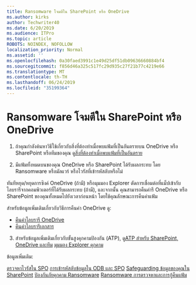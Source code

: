 ```yaml
---
title: Ransomware โจมตีใน SharePoint หรือ OneDrive
ms.author: kirks
author: Techwriter40
ms.date: 6/20/2019
ms.audience: ITPro
ms.topic: article
ROBOTS: NOINDEX, NOFOLLOW
localization_priority: Normal
ms.assetid: ''
ms.openlocfilehash: 0a30faed3991c1e49d25df51db09636660884bf4
ms.sourcegitcommit: f856d46a325c517fc29d935c27f21b77c4219e66
ms.translationtype: MT
ms.contentlocale: th-TH
ms.lasthandoff: 06/24/2019
ms.locfileid: "35199364"
---
```

# <a name="ransomware-attack-in-sharepoint-or-onedrive"></a>Ransomware โจมตีใน SharePoint หรือ OneDrive

1.  ถ้าคุณกำลังค้นหาวิธีใช้เกี่ยวกับสิ่งที่ต้องทำเมื่อพบแฟ้มที่เป็นอันตรายบน OneDrive หรือ SharePoint หรือทีมของคุณ ดู[สิ่งที่ต้องทำเมื่อพบแฟ้มที่เป็นอันตราย](https://support.office.com/en-ie/article/what-to-do-when-a-malicious-file-is-found-in-sharepoint-online-onedrive-or-microsoft-teams-01e902ad-a903-4e0f-b093-1e1ac0c37ad2)

2.  มีแฟ้มทั้งหมดบนของคุณ OneDrive หรือ SharePoint ได้รับผลกระทบ โดย Ransomware หรือมัลแวร์ หรือไวรัสที่เข้ารหัสลับหรือไม่ 

ทันทีหยุด/หยุดการซิงค์ OneDrive (ถ้ามี) หรือมุมมอง Explorer ตัดการเชื่อมต่อที่แม็ปเข้ากับไลบรารีจากคอมพิวเตอร์ที่ได้รับผลกระทบ (ถ้ามี), และจากนั้น คุณสามารถคืนค่ารี OneDrive หรือ SharePoint ของคุณทั้งหมดไปยังเวลาก่อนหน้า โดยใช้คุณลักษณะการคืนค่าแฟ้ม 

สำหรับข้อมูลเพิ่มเติมเกี่ยวกับวิธีการคืนค่า OneDrive ดู:

- [คืนค่าไลบรารี OneDrive](https://support.office.com/article/restore-your-onedrive-fa231298-759d-41cf-bcd0-25ac53eb8a150)
- [คืนค่าไลบรารีเอกสาร](https://support.office.com/article/restore-a-document-library-317791c3-8bd0-4dfd-8254-3ca90883d39a?ui=en-US&rs=en-US&ad=US)

3. สำหรับข้อมูลเพิ่มเติมเกี่ยวกับขั้นสูงคุกคามป้องกัน (ATP), ดู[ATP สำหรับ SharePoint, OneDrive และทีม](https://docs.microsoft.com/en-us/office365/securitycompliance/atp-for-spo-odb-and-teams)
[มุมมอง Explorer คุกคาม](https://docs.microsoft.com/en-us/office365/securitycompliance/threat-explorer-views)

ข้อมูลเพิ่มเติม:

[ตรวจหาไวรัสใน SPO](https://docs.microsoft.com/en-us/office365/securitycompliance/virus-detection-in-spo)
[การเข้ารหัสลับข้อมูลใน ODB และ SPO](https://docs.microsoft.com/en-us/office365/securitycompliance/data-encryption-in-odb-and-spo)
[Safeguarding ข้อมูลของคุณใน SharePoint](https://docs.microsoft.com/en-us/sharepoint/safeguarding-your-data)
[ป้องกันภัยคุกคาม Ransomware](https://docs.microsoft.com/en-us/windows/security/threat-protection/intelligence/ransomware-malware)
[Ransomware การตรวจหาและการกู้คืนแฟ้ม](https://support.office.com/en-ie/article/Ransomware-detection-and-recovering-your-files-0d90ec50-6bfd-40f4-acc7-b8c12c73637f)